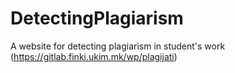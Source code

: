 # DetectingPlagiarism
A website for detecting plagiarism in student's work (https://gitlab.finki.ukim.mk/wp/plagijati)
